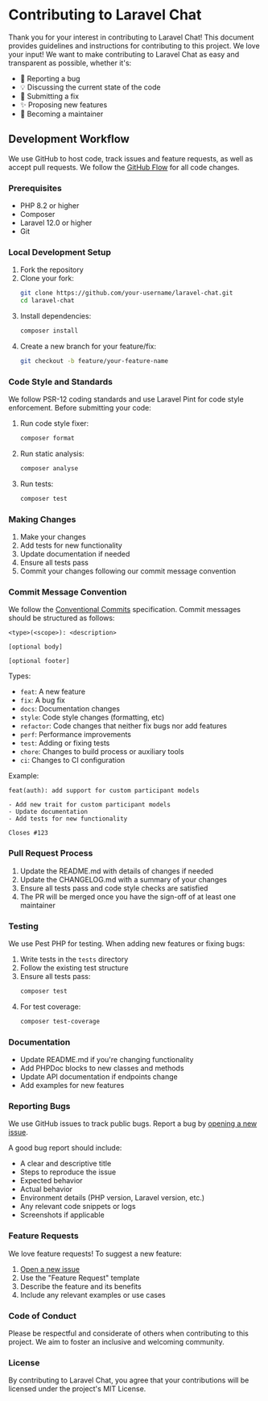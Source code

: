 # Contributing to Laravel Chat

Thank you for your interest in contributing to Laravel Chat! This document provides guidelines and instructions for contributing to this project. We love your input! We want to make contributing to Laravel Chat as easy and transparent as possible, whether it's:

- 🐛 Reporting a bug
- 💡 Discussing the current state of the code
- 🔧 Submitting a fix
- ✨ Proposing new features
- 📝 Becoming a maintainer

## Development Workflow

We use GitHub to host code, track issues and feature requests, as well as accept pull requests. We follow the [GitHub Flow](https://docs.github.com/en/get-started/quickstart/github-flow) for all code changes.

### Prerequisites

- PHP 8.2 or higher
- Composer
- Laravel 12.0 or higher
- Git

### Local Development Setup

1. Fork the repository
2. Clone your fork:
   ```bash
   git clone https://github.com/your-username/laravel-chat.git
   cd laravel-chat
   ```
3. Install dependencies:
   ```bash
   composer install
   ```
4. Create a new branch for your feature/fix:
   ```bash
   git checkout -b feature/your-feature-name
   ```

### Code Style and Standards

We follow PSR-12 coding standards and use Laravel Pint for code style enforcement. Before submitting your code:

1. Run code style fixer:
   ```bash
   composer format
   ```

2. Run static analysis:
   ```bash
   composer analyse
   ```

3. Run tests:
   ```bash
   composer test
   ```

### Making Changes

1. Make your changes
2. Add tests for new functionality
3. Update documentation if needed
4. Ensure all tests pass
5. Commit your changes following our commit message convention

### Commit Message Convention

We follow the [Conventional Commits](https://www.conventionalcommits.org/) specification. Commit messages should be structured as follows:

```
<type>(<scope>): <description>

[optional body]

[optional footer]
```

Types:
- `feat`: A new feature
- `fix`: A bug fix
- `docs`: Documentation changes
- `style`: Code style changes (formatting, etc)
- `refactor`: Code changes that neither fix bugs nor add features
- `perf`: Performance improvements
- `test`: Adding or fixing tests
- `chore`: Changes to build process or auxiliary tools
- `ci`: Changes to CI configuration

Example:
```
feat(auth): add support for custom participant models

- Add new trait for custom participant models
- Update documentation
- Add tests for new functionality

Closes #123
```

### Pull Request Process

1. Update the README.md with details of changes if needed
2. Update the CHANGELOG.md with a summary of your changes
3. Ensure all tests pass and code style checks are satisfied
4. The PR will be merged once you have the sign-off of at least one maintainer

### Testing

We use Pest PHP for testing. When adding new features or fixing bugs:

1. Write tests in the `tests` directory
2. Follow the existing test structure
3. Ensure all tests pass:
   ```bash
   composer test
   ```
4. For test coverage:
   ```bash
   composer test-coverage
   ```

### Documentation

- Update README.md if you're changing functionality
- Add PHPDoc blocks to new classes and methods
- Update API documentation if endpoints change
- Add examples for new features

### Reporting Bugs

We use GitHub issues to track public bugs. Report a bug by [opening a new issue](https://github.com/faraztanveer/laravel-chat/issues/new).

A good bug report should include:

- A clear and descriptive title
- Steps to reproduce the issue
- Expected behavior
- Actual behavior
- Environment details (PHP version, Laravel version, etc.)
- Any relevant code snippets or logs
- Screenshots if applicable

### Feature Requests

We love feature requests! To suggest a new feature:

1. [Open a new issue](https://github.com/faraztanveer/laravel-chat/issues/new)
2. Use the "Feature Request" template
3. Describe the feature and its benefits
4. Include any relevant examples or use cases

### Code of Conduct

Please be respectful and considerate of others when contributing to this project. We aim to foster an inclusive and welcoming community.

### License

By contributing to Laravel Chat, you agree that your contributions will be licensed under the project's MIT License. 
